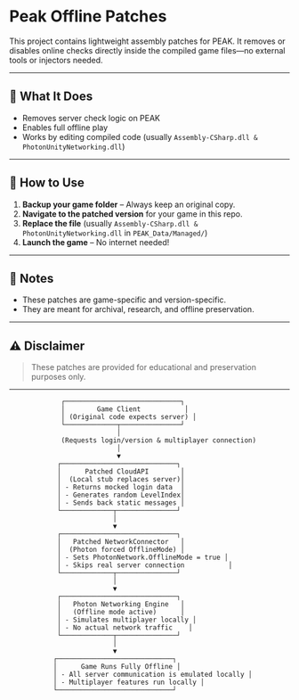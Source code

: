 # Peak Offline Patches

This project contains lightweight assembly patches for PEAK. It removes or disables online checks directly inside the compiled game files—no external tools or injectors needed.

---

## 🔧 What It Does

- Removes server check logic on PEAK
- Enables full offline play
- Works by editing compiled code (usually `Assembly-CSharp.dll & PhotonUnityNetworking.dll`)

---

## 📁 How to Use

1. **Backup your game folder** – Always keep an original copy.
2. **Navigate to the patched version** for your game in this repo.
3. **Replace the file** (usually `Assembly-CSharp.dll & PhotonUnityNetworking.dll` in `PEAK_Data/Managed/`)
4. **Launch the game** – No internet needed!

---

## 💬 Notes

- These patches are game-specific and version-specific.
- They are meant for archival, research, and offline preservation.

---

## ⚠️ Disclaimer

> These patches are provided for educational and preservation purposes only.  

---

                 ┌─────────────────────────────┐
                 │        Game Client           │
                 │ (Original code expects server) │
                 └─────────────┬───────────────┘
                               │
                 (Requests login/version & multiplayer connection)
                               │
                               ▼
                ┌─────────────────────────────┐
                │      Patched CloudAPI        │
                │  (Local stub replaces server)│
                │ - Returns mocked login data  │
                │ - Generates random LevelIndex│
                │ - Sends back static messages │
                └─────────────┬───────────────┘
                              │
                              ▼
                ┌─────────────────────────────┐
                │   Patched NetworkConnector   │
                │  (Photon forced OfflineMode) │
                │ - Sets PhotonNetwork.OfflineMode = true │
                │ - Skips real server connection           │
                └─────────────┬───────────────┘
                              │
                              ▼
                ┌─────────────────────────────┐
                │   Photon Networking Engine   │
                │   (Offline mode active)      │
                │ - Simulates multiplayer locally │
                │ - No actual network traffic    │
                └─────────────┬───────────────┘
                              │
                              ▼
               ┌─────────────────────────────┐
               │      Game Runs Fully Offline │
               │ - All server communication is emulated locally │
               │ - Multiplayer features run locally │
               └─────────────────────────────┘

